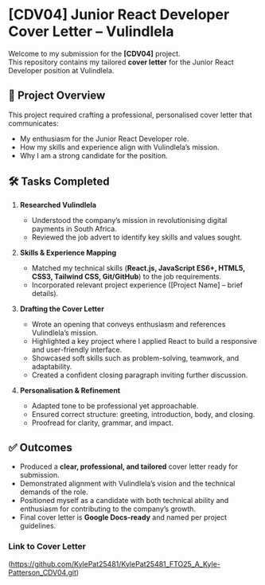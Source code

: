 # [CDV04] Junior React Developer Cover Letter – Vulindlela

Welcome to my submission for the **[CDV04]** project.  
This repository contains my tailored **cover letter** for the Junior React Developer position at Vulindlela.

## 📌 Project Overview
This project required crafting a professional, personalised cover letter that communicates:
- My enthusiasm for the Junior React Developer role.
- How my skills and experience align with Vulindlela’s mission.
- Why I am a strong candidate for the position.

## 🛠 Tasks Completed
1. **Researched Vulindlela**  
   - Understood the company’s mission in revolutionising digital payments in South Africa.
   - Reviewed the job advert to identify key skills and values sought.

2. **Skills & Experience Mapping**  
   - Matched my technical skills (**React.js, JavaScript ES6+, HTML5, CSS3, Tailwind CSS, Git/GitHub**) to the job requirements.
   - Incorporated relevant project experience ([Project Name] – brief details).

3. **Drafting the Cover Letter**  
   - Wrote an opening that conveys enthusiasm and references Vulindlela’s mission.
   - Highlighted a key project where I applied React to build a responsive and user-friendly interface.
   - Showcased soft skills such as problem-solving, teamwork, and adaptability.
   - Created a confident closing paragraph inviting further discussion.

4. **Personalisation & Refinement**  
   - Adapted tone to be professional yet approachable.
   - Ensured correct structure: greeting, introduction, body, and closing.
   - Proofread for clarity, grammar, and impact.

## ✅ Outcomes
- Produced a **clear, professional, and tailored** cover letter ready for submission.
- Demonstrated alignment with Vulindlela’s vision and the technical demands of the role.
- Positioned myself as a candidate with both technical ability and enthusiasm for contributing to the company’s growth.
- Final cover letter is **Google Docs-ready** and named per project guidelines.

### Link to Cover Letter
(https://github.com/KylePat25481/KylePat25481_FTO25_A_Kyle-Patterson_CDV04.git)

